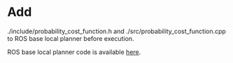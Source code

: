 # Add
./include/probability_cost_function.h and ./src/probability_cost_function.cpp to ROS base local planner before execution. 

ROS base local planner code is available [here](https://github.com/ros-planning/navigation/tree/kinetic-devel/base_local_planner).
